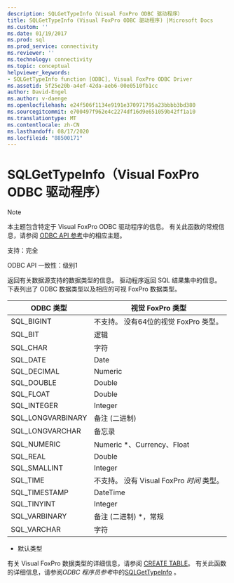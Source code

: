 ```yaml
---
description: SQLGetTypeInfo（Visual FoxPro ODBC 驱动程序）
title: SQLGetTypeInfo (Visual FoxPro ODBC 驱动程序) |Microsoft Docs
ms.custom: ''
ms.date: 01/19/2017
ms.prod: sql
ms.prod_service: connectivity
ms.reviewer: ''
ms.technology: connectivity
ms.topic: conceptual
helpviewer_keywords:
- SQLGetTypeInfo function [ODBC], Visual FoxPro ODBC Driver
ms.assetid: 5f25e20b-a4ef-42da-aeb6-00e0510fb1cc
author: David-Engel
ms.author: v-daenge
ms.openlocfilehash: e24f506f1134e9191e370971795a23bbbb3bd380
ms.sourcegitcommit: e700497f962e4c2274df16d9e651059b42ff1a10
ms.translationtype: MT
ms.contentlocale: zh-CN
ms.lasthandoff: 08/17/2020
ms.locfileid: "88500171"
---
```

# <a name="sqlgettypeinfo-visual-foxpro-odbc-driver"></a>SQLGetTypeInfo（Visual FoxPro ODBC 驱动程序）
> [!NOTE]  
>  本主题包含特定于 Visual FoxPro ODBC 驱动程序的信息。 有关此函数的常规信息，请参阅 [ODBC API 参考](../../odbc/reference/syntax/odbc-api-reference.md)中的相应主题。  
  
 支持：完全  
  
 ODBC API 一致性：级别1  
  
 返回有关数据源支持的数据类型的信息。 驱动程序返回 SQL 结果集中的信息。 下表列出了 ODBC 数据类型以及相应的可视 FoxPro 数据类型。  
  
|ODBC 类型|视觉 FoxPro 类型|  
|---------------|------------------------|  
|SQL_BIGINT|不支持。 没有64位的视觉 FoxPro 类型。|  
|SQL_BIT|逻辑|  
|SQL_CHAR|字符|  
|SQL_DATE|Date|  
|SQL_DECIMAL|Numeric|  
|SQL_DOUBLE|Double|  
|SQL_FLOAT|Double|  
|SQL_INTEGER|Integer|  
|SQL_LONGVARBINARY|备注 (二进制) |  
|SQL_LONGVARCHAR|备忘录|  
|SQL_NUMERIC|Numeric *、Currency、Float|  
|SQL_REAL|Double|  
|SQL_SMALLINT|Integer|  
|SQL_TIME|不支持。 没有 Visual FoxPro *时间* 类型。|  
|SQL_TIMESTAMP|DateTime|  
|SQL_TINYINT|Integer|  
|SQL_VARBINARY|备注 (二进制) *，常规|  
|SQL_VARCHAR|字符|  
  
 * 默认类型  
  
 有关 Visual FoxPro 数据类型的详细信息，请参阅 [CREATE TABLE](../../odbc/microsoft/create-table-sql-command.md)。 有关此函数的详细信息，请参阅*ODBC 程序员参考*中的[SQLGetTypeInfo](../../odbc/reference/syntax/sqlgettypeinfo-function.md) 。
